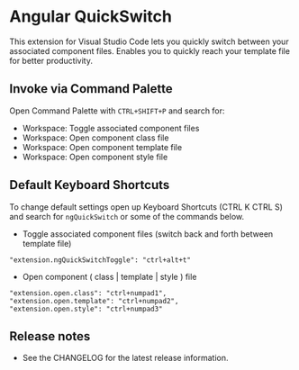 # Angular QuickSwitch

This extension for Visual Studio Code lets you quickly switch between your associated component files. Enables you to quickly reach your template file for better productivity.

## Invoke via Command Palette
Open Command Palette with `CTRL+SHIFT+P` and search for:
* Workspace: Toggle associated component files
* Workspace: Open component class file
* Workspace: Open component template file
* Workspace: Open component style file

## Default Keyboard Shortcuts
To change default settings open up Keyboard Shortcuts (CTRL K CTRL S) and search for `ngQuickSwitch` or some of the commands below.

* Toggle associated component files (switch back and forth between template file)
```
"extension.ngQuickSwitchToggle": "ctrl+alt+t"
```
* Open component ( class | template | style ) file
```
"extension.open.class": "ctrl+numpad1",
"extension.open.template": "ctrl+numpad2",
"extension.open.style": "ctrl+numpad3"
```

## Release notes

* See the CHANGELOG for the latest release information.
